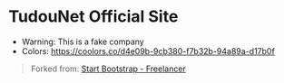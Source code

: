 # TudouNet Official Site

* Warning: This is a fake company
* Colors: https://coolors.co/d4e09b-9cb380-f7b32b-94a89a-d17b0f

> Forked from: [Start Bootstrap - Freelancer](https://startbootstrap.com/template-overviews/freelancer/)